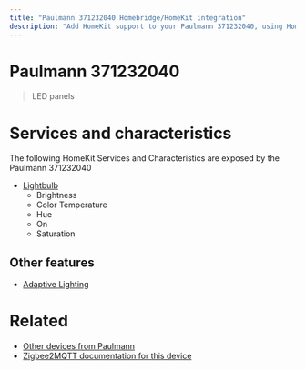 ```yaml
---
title: "Paulmann 371232040 Homebridge/HomeKit integration"
description: "Add HomeKit support to your Paulmann 371232040, using Homebridge, Zigbee2MQTT and homebridge-z2m."
---
```

<!---
This file has been GENERATED using src/docgen/docgen.ts
DO NOT EDIT THIS FILE MANUALLY!
-->
# Paulmann 371232040
> LED panels


# Services and characteristics
The following HomeKit Services and Characteristics are exposed by
the Paulmann 371232040

* [Lightbulb](../../light.md)
  * Brightness
  * Color Temperature
  * Hue
  * On
  * Saturation

## Other features
* [Adaptive Lighting](../../light.md)

# Related
* [Other devices from Paulmann](../index.md#paulmann)
* [Zigbee2MQTT documentation for this device](https://www.zigbee2mqtt.io/devices/371232040.html)
